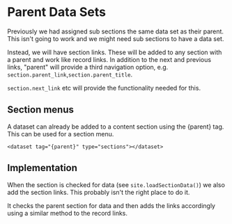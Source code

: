 # Parent Data Sets

Previously we had assigned sub sections the same data set as their parent. This isn't going to work and we might need sub sections to have a data set.

Instead, we will have section links. These will be added to any section with a parent and work like record links. In addition to the next and previous links, "parent" will provide a third navigation option, e.g.  `section.parent_link`,`section.parent_title`.

`section.next_link` etc will provide the functionality needed for this.

## Section menus

A dataset can already be added to a content section using the {parent} tag. This can be used for a section menu.

```
<dataset tag="{parent}" type="sections"></dataset>
```

## Implementation

When the section is checked for data (see `site.loadSectionData()`) we also add the section links. This probably isn't the right place to do it.

It checks the parent section for data and then adds the links accordingly using a similar method to the record links.

